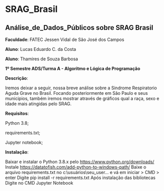# SRAG_Brasil
## Análise_de_Dados_Públicos sobre SRAG Brasil

**Faculdade**: FATEC Jessen Vidal de São José dos Campos

**Aluno**: Lucas Eduardo C. da Costa

**Aluno**: Thamires de Souza Barbosa

**1º Semestre ADS/Turma A - Algoritmo e Lógica de Programação**

**Descrição**:  

Iremos deixar a seguir, nossa breve análise sobre a Sindrome Respiratorio Aguda Grave no Brasil.
Focando posteriormente em São Paulo e seus municipios, também iremos mostrar através de gráficos
qual a raça, sexo e idade mais atingidas pelo SRAG.

**Requisitos**:

Python 3.8;

requirements.txt;

Jupyter notebook;

**Instalação**:

Baixar e instalar o Python 3.8.x pelo https://www.python.org/downloads/
Instale https://datatofish.com/add-python-to-windows-path/
Baixe o arquivo requirements.txt no c:\usuários\seu_user...
e vá em iniciar > CMD > enter
Digite pip install -r requirements.txt 
Após instalação das bibliotecas
Digite no CMD Jupyter Notebook

